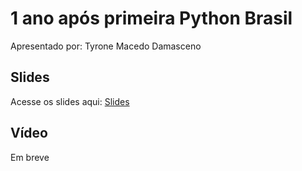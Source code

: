 # 1 ano após primeira Python Brasil

Apresentado por: Tyrone Macedo Damasceno


## Slides

Acesse os slides aqui: [Slides](./)


## Vídeo

Em breve